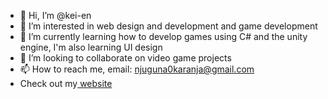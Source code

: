 - 👋 Hi, I’m @kei-en
- 👀 I’m interested in web design and development and game development
- 🌱 I’m currently learning how to develop games using C# and the unity engine, I'm also learning UI design
- 💞️ I’m looking to collaborate on video game projects
- 📫 How to reach me, email: njuguna0karanja@gmail.com
- Check out my<a href="https://jnk.netlify.app" target=_blank> website</a>

<!---
kei-en/kei-en is a ✨ special ✨ repository because its `README.md` (this file) appears on your GitHub profile.
You can click the Preview link to take a look at your changes.
--->
